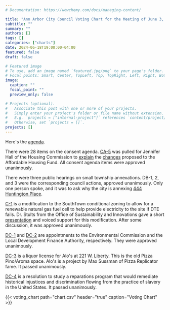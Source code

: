 ```yaml
---
# Documentation: https://wowchemy.com/docs/managing-content/

title: "Ann Arbor City Council Voting Chart for the Meeting of June 3, 2024"
subtitle: ""
summary: ""
authors: []
tags: []
categories: ["charts"]
date: 2024-06-18T19:00:00-04:00
featured: false
draft: false

# Featured image
# To use, add an image named `featured.jpg/png` to your page's folder.
# Focal points: Smart, Center, TopLeft, Top, TopRight, Left, Right, BottomLeft, Bottom, BottomRight.
image:
  caption: ""
  focal_point: ""
  preview_only: false

# Projects (optional).
#   Associate this post with one or more of your projects.
#   Simply enter your project's folder or file name without extension.
#   E.g. `projects = ["internal-project"]` references `content/project/deep-learning/index.md`.
#   Otherwise, set `projects = []`.
projects: []
---
```


Here's the [agenda](http://a2gov.legistar.com/MeetingDetail.aspx?ID=1141276&GUID=8A63AB9A-1230-422D-B976-3D95BE614497&Options=info%7c&Search=).

There were 28 items on the consent agenda. [CA-5](http://a2gov.legistar.com/LegislationDetail.aspx?ID=6717071&GUID=C1ADDC71-22A3-408E-B890-FE22E57DB99E&Options=&Search=) was pulled for Jennifer Hall of the Housing Commission to [explain](https://www.youtube.com/live/MWj5B5ZKGxY?si=9Zc7Ug4ZkfldZjJ0&t=2024) the [changes](http://a2gov.legistar.com/View.ashx?M=F&ID=13008353&GUID=B1D47500-4EBF-4DD2-849F-6EF716A2B6EF) proposed to the Affordable Housing Fund. All consent agenda items were approved unanimously.

There were three public hearings on small township annexations. DB-1, 2, and 3 were the corresponding council actions, approved unanimously. Only one person spoke, and it was to ask why the city is annexing [444 Huntington Place](http://a2gov.legistar.com/LegislationDetail.aspx?ID=6716326&GUID=ED3160C9-E9DF-4177-953C-02DE0DDEABCC&Options=&Search=).

[C-1](http://a2gov.legistar.com/LegislationDetail.aspx?ID=6717073&GUID=905A8057-81B3-45B1-ACE1-1129AB1DDDF8&Options=&Search=) is a modification to the SouthTown conditional zoning to allow for a renewable natural gas fuel cell to help provide electricity to the site if DTE fails. Dr. Stults from the Office of Sustainability and Innovations gave a short [presentation](https://www.youtube.com/live/MWj5B5ZKGxY?si=TEqlSFKJlNt17a21&t=4858) and voiced support for this modification. After some discussion, it was approved unanimously.

[DC-1](http://a2gov.legistar.com/LegislationDetail.aspx?ID=6699538&GUID=38854FC8-D57E-4F81-A681-5DFE1A203B38&Options=&Search=) and [DC-2](http://a2gov.legistar.com/LegislationDetail.aspx?ID=6705876&GUID=BB22278D-EB9E-4692-9D9E-FCB4253182D3&Options=&Search=) are appointments to the Environmental Commission and the Local Development Finance Authority, respectively. They were approved unanimously.

[DC-3](http://a2gov.legistar.com/LegislationDetail.aspx?ID=6716330&GUID=436E328B-4D19-49FD-989C-389367AD86F0&Options=&Search=) is a liquor license for Alo's at 221 W. Liberty. This is the old Pizza Pino/Aroma space. Alo's is a project by Max Sussman of Pizza Replicator fame. It passed unanimously.

[DC-4](http://a2gov.legistar.com/LegislationDetail.aspx?ID=6725919&GUID=44346F5E-0E01-40F9-A143-882BFFA8701A&Options=&Search=) is a resolution to study a reparations program that would remediate historical injustices and discrimination flowing from the practice of slavery in the United States. It passed unanimously.

{{< voting_chart path="chart.csv" header="true" caption="Voting Chart" >}}
